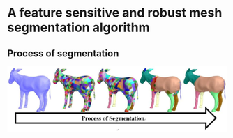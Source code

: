 A feature sensitive and robust mesh segmentation algorithm
==========================================================
Process of segmentation
-----------------------
![](https://github.com/JackFrost168/Mesh-Segmentation/raw/master/imgs/ProcessOfSegmentation.jpg)
